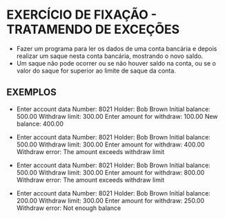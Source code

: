 # EXERCÍCIO DE FIXAÇÃO - TRATAMENDO DE EXCEÇÕES

- Fazer um programa para ler os dados de uma conta bancária e depois realizar um saque nesta conta bancária, mostrando o novo saldo.
- Um saque não pode ocorrer ou se não houver saldo na conta, ou se o valor do saque for superior ao limite de saque da conta.

## EXEMPLOS

- Enter account data
  Number: 8021
  Holder: Bob Brown
  Initial balance: 500.00
  Withdraw limit: 300.00
  Enter amount for withdraw: 100.00
  New balance: 400.00

- Enter account data
  Number: 8021
  Holder: Bob Brown
  Initial balance: 500.00
  Withdraw limit: 300.00
  Enter amount for withdraw: 400.00
  Withdraw error: The amount exceeds withdraw limit

- Enter account data
  Number: 8021
  Holder: Bob Brown
  Initial balance: 500.00
  Withdraw limit: 300.00
  Enter amount for withdraw: 800.00
  Withdraw error: The amount exceeds withdraw limit

- Enter account data
  Number: 8021
  Holder: Bob Brown
  Initial balance: 200.00
  Withdraw limit: 300.00
  Enter amount for withdraw: 250.00
  Withdraw error: Not enough balance
